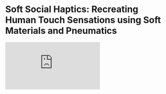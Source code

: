 # Soft Social Haptics: Recreating Human Touch Sensations using Soft Materials and Pneumatics
![text](https://github.com/FredLin0421/SoftSocial_Haptics/sources/Poster.pdf)

